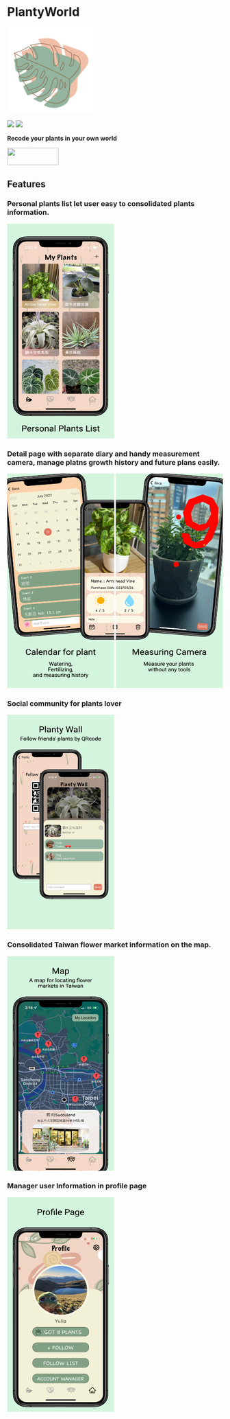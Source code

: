 # PlantyWorld
<p><img width="200" height="200" src="https://github.com/yushan8412/PlantyWorld/blob/main/PlantyWorld/Assets.xcassets/AppIcon.appiconset/196.png">
</p>
<p> 
  <img src="https://img.shields.io/badge/platform-iOS-green">
  <img src="https://img.shields.io/badge/release-v1.0.1-pink">
  </p>

**Recode your plants in your own world**

<p>
<a href="https://apps.apple.com/tw/app/plantyworld/id1630655399">
<img src="https://i.imgur.com/X9tPvTS.png" width="120" height="40"/>
</a></p>

## Features

<p>

### Personal plants list let user easy to consolidated plants information.

<img width="250" height="500" src="https://github.com/yushan8412/PlantyWorld/blob/main/ScreenShot/Apple%20iPhone%2011%20Pro%20Max%20Screenshot%202.png">

### Detail page with separate diary and handy measurement camera, manage platns growth history and future plans easily.

</p>

<p align="left">
<img width="250" height="500" src="https://github.com/yushan8412/PlantyWorld/blob/main/ScreenShot/Apple%20iPhone%2011%20Pro%20Max%20Screenshot%200.png">
<img width="250" height="500" src="https://github.com/yushan8412/PlantyWorld/blob/main/ScreenShot/Apple%20iPhone%2011%20Pro%20Max%20Screenshot%201.png">
</p>

<p>

### Social community for plants lover
<p align="left">
<img width="250" height="500" src="https://github.com/yushan8412/PlantyWorld/blob/main/ScreenShot/Apple%20iPhone%2011%20Pro%20Max%20Screenshot%203.png">

</p>

### Consolidated Taiwan flower market information on the map.
<p align="left">
<img width="250" height="500" src="https://github.com/yushan8412/PlantyWorld/blob/main/ScreenShot/Apple%20iPhone%2011%20Pro%20Max%20Screenshot%204.png">

</p>

### Manager user Information in profile page
<p>
<p align="left">
<img width="250" height="500" src="https://github.com/yushan8412/PlantyWorld/blob/main/ScreenShot/Apple%20iPhone%2011%20Pro%20Max%20Screenshot%205.png">

</p>









